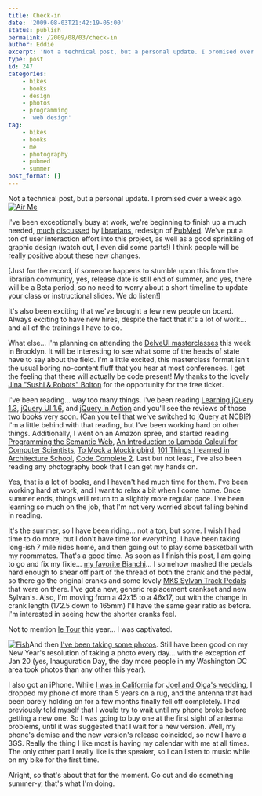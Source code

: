 ```yaml
---
title: Check-in
date: '2009-08-03T21:42:19-05:00'
status: publish
permalink: /2009/08/03/check-in
author: Eddie
excerpt: 'Not a technical post, but a personal update. I promised over a week ago.'
type: post
id: 247
categories:
    - bikes
    - books
    - design
    - photos
    - programming
    - 'web design'
tag:
    - bikes
    - books
    - me
    - photography
    - pubmed
    - summer
post_format: []
---
```

Not a technical post, but a personal update. I promised over a week ago. [![Air Me](http://farm4.static.flickr.com/3494/3753939045_227dd6b275_m.jpg)](http://www.flickr.com/photos/ed_welker/3753939045/ "Air Me by eddie.welker, on Flickr")

I've been exceptionally busy at work, we're beginning to finish up a much needed, [much](http://www.library.drexel.edu/blogs/drexelbioscience/?tag=nih) [discussed](http://laikaspoetnik.wordpress.com/2009/04/01/pubmed-changes-at-the-front-door/) by [librarians](http://eagledawg.blogspot.com/2009/05/pubmed-update-now-online-now-share-your.html), redesign of [PubMed](http://pubmed.gov). We've put a ton of user interaction effort into this project, as well as a good sprinkling of graphic design (watch out, I even did some parts!) I think people will be really positive about these new changes.

\[Just for the record, if someone happens to stumble upon this from the librarian community, yes, release date is still end of summer, and yes, there will be a Beta period, so no need to worry about a short timeline to update your class or instructional slides. We do listen!\]

It's also been exciting that we've brought a few new people on board. Always exciting to have new hires, despite the fact that it's a lot of work... and all of the trainings I have to do.

What else... I'm planning on attending the [DelveUI masterclasses](http://delvenyc.com/) this week in Brooklyn. It will be interesting to see what some of the heads of state have to say about the field. I'm a little excited, this masterclass format isn't the usual boring no-content fluff that you hear at most conferences. I get the feeling that there will actually be code present! My thanks to the lovely [Jina "Sushi &amp; Robots" Bolton](http://www.sushiandrobots.com/) for the opportunity for the free ticket.

I've been reading... way too many things. I've been reading [Learning jQuery 1.3](http://www.packtpub.com/learning-jquery-1.3/book), [jQuery UI 1.6](http://www.packtpub.com/user-interface-library-for-jquery/book), and [jQuery in Action](http://www.amazon.com/gp/product/1933988355?ie=UTF8&tag=eddwelsblo-20&linkCode=as2&camp=1789&creative=390957&creativeASIN=1933988355) and you'll see the reviews of those two books very soon. (Can you tell that we've switched to jQuery at NCBI?) I'm a little behind with that reading, but I've been working hard on other things. Additionally, I went on an Amazon spree, and started reading [Programming the Semantic Web](http://www.amazon.com/gp/product/0596153813?ie=UTF8&tag=eddwelsblo-20&linkCode=as2&camp=1789&creative=390957&creativeASIN=0596153813), [An Introduction to Lambda Calculi for Computer Scientists](http://www.amazon.com/gp/product/0954300653?ie=UTF8&tag=eddwelsblo-20&linkCode=as2&camp=1789&creative=390957&creativeASIN=0954300653), [To Mock a Mockingbird](http://www.amazon.com/gp/product/0192801422?ie=UTF8&tag=eddwelsblo-20&linkCode=as2&camp=1789&creative=390957&creativeASIN=0192801422), [101 Things I learned in Architecture School](http://www.amazon.com/gp/product/0262062666?ie=UTF8&tag=eddwelsblo-20&linkCode=as2&camp=1789&creative=390957&creativeASIN=0262062666), [Code Complete 2](http://www.amazon.com/gp/product/0735619670?ie=UTF8&tag=eddwelsblo-20&linkCode=as2&camp=1789&creative=390957&creativeASIN=0735619670).  Last but not least, I've also been reading any photography book that I can get my hands on.

Yes, that is a lot of books, and I haven't had much time for them. I've been working hard at work, and I want to relax a bit when I come home. Once summer ends, things will return to a slightly more regular pace. I've been learning so much on the job, that I'm not very worried about falling behind in reading.

It's the summer, so I have been riding... not a ton, but some. I wish I had time to do more, but I don't have time for everything. I have been taking long-ish 7 mile rides home, and then going out to play some basketball with my roommates. That's a good time. As soon as I finish this post, I am going to go and fix my fixie... [my favorite Bianchi](http://www.flickr.com/photos/ed_welker/499906278/)... I somehow mashed the pedals hard enough to shear off part of the thread of both the crank and the pedal, so there go the original cranks and some lovely [MKS Sylvan Track Pedals](http://sheldonbrown.com/harris/pedals.html#platform) that were on there. I've got a new, generic replacement crankset and new Sylvan's. Also, I'm moving from a 42x15 to a 46x17, but with the change in crank length (172.5 down to 165mm) I'll have the same gear ratio as before. I'm interested in seeing how the shorter cranks feel.

Not to mention [le Tour](http://www.letour.fr/us/homepage_horscourseTDF.html) this year... I was captivated.

[![Fish](http://farm3.static.flickr.com/2670/3686013626_b14883b58f_m.jpg)](http://www.flickr.com/photos/ed_welker/3686013626/ "Fish by eddie.welker, on Flickr")And then [I've been taking some photos](http://www.flickr.com/photos/ed_welker/). Still have been good on my New Year's resolution of taking a photo every day... with the exception of Jan 20 (yes, Inauguration Day, the day more people in my Washington DC area took photos than any other this year).

I also got an iPhone. While [I was in California](http://www.flickr.com/photos/ed_welker/sets/72157620701884345/) for [Joel and Olga's wedding](http://www.flickr.com/photos/ed_welker/sets/72157620771003449/), I dropped my phone of more than 5 years on a rug, and the antenna that had been barely holding on for a few months finally fell off completely. I had previously told myself that I would try to wait until my phone broke before getting a new one. So I was going to buy one at the first sight of antenna problems, until it was suggested that I wait for a new version. Well, my phone's demise and the new version's release coincided, so now I have a 3GS. Really the thing I like most is having my calendar with me at all times. The only other part I really like is the speaker, so I can listen to music while on my bike for the first time.

Alright, so that's about that for the moment. Go out and do something summer-y, that's what I'm doing.